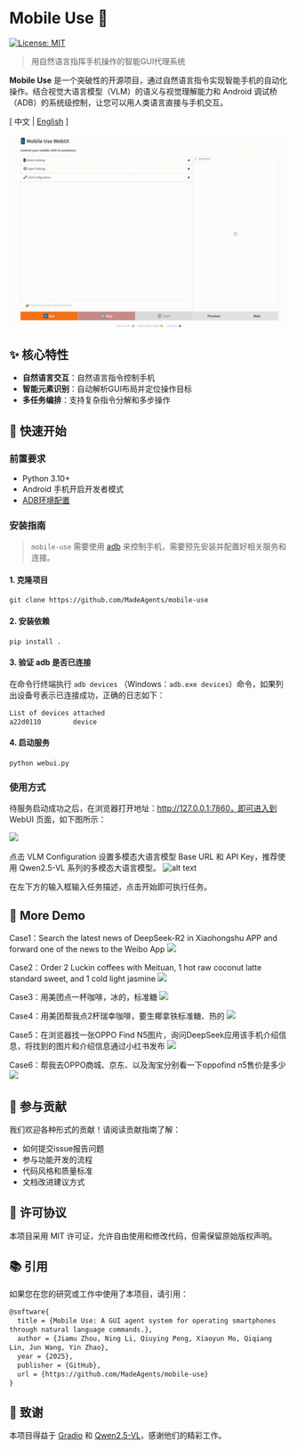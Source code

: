 # Mobile Use 🚀
[![License: MIT](https://img.shields.io/badge/License-MIT-yellow.svg)](https://opensource.org/licenses/MIT)


> 用自然语言指挥手机操作的智能GUI代理系统

**Mobile Use** 是一个突破性的开源项目，通过自然语言指令实现智能手机的自动化操作。结合视觉大语言模型（VLM）的语义与视觉理解能力和 Android 调试桥（ADB）的系统级控制，让您可以用人类语言直接与手机交互。

[ 中文 | [English](README.md) ]

![](assets/TurnOnBluetoothAndWIFI_zh_2x.gif)


## ✨ 核心特性
- **自然语言交互**：自然语言指令控制手机
- **智能元素识别**：自动解析GUI布局并定位操作目标
- **多任务编排**：支持复杂指令分解和多步操作


<!-- ## 🛠️ 技术架构 -->


## 🚀 快速开始
### 前置要求
- Python 3.10+
- Android 手机开启开发者模式
- [ADB环境配置](https://developer.android.com/tools/adb)


### 安装指南
> `mobile-use` 需要使用 [adb](https://developer.android.com/tools/adb) 来控制手机，需要预先安装并配置好相关服务和连接。

#### 1. 克隆项目
```
git clone https://github.com/MadeAgents/mobile-use
```

#### 2. 安装依赖
```
pip install .
```

#### 3. 验证 adb 是否已连接
在命令行终端执行 `adb devices` （Windows：`adb.exe devices`）命令，如果列出设备号表示已连接成功，正确的日志如下：
```
List of devices attached
a22d0110        device
```

#### 4. 启动服务
```
python webui.py
```

### 使用方式
待服务启动成功之后，在浏览器打开地址：http://127.0.0.1:7860，即可进入到 WebUI 页面，如下图所示：

![](../static/demo.png)

点击 VLM Configuration 设置多模态大语言模型 Base URL 和 API Key，推荐使用 Qwen2.5-VL 系列的多模态大语言模型。
![alt text](image-1.png)


在左下方的输入框输入任务描述，点击开始即可执行任务。


## 🎉 More Demo
Case1：Search the latest news of DeepSeek-R2 in Xiaohongshu APP and forward one of the news to the Weibo App
![](assets/search_forward_2x.gif)

Case2：Order 2 Luckin coffees with Meituan, 1 hot raw coconut latte standard sweet, and 1 cold light jasmine
![](assets/order_coffee_en_2x.gif)

Case3：用美团点一杯咖啡，冰的，标准糖
![](assets/demo01_2x.gif)

Case4：用美团帮我点2杯瑞幸咖啡，要生椰拿铁标准糖、热的
![](assets/order_coffee_zh_2x.gif)

Case5：在浏览器找一张OPPO Find N5图片，询问DeepSeek应用该手机介绍信息，将找到的图片和介绍信息通过小红书发布
![](assets/demo03_2x.gif)

Case6：帮我去OPPO商城、京东、以及淘宝分别看一下oppofind n5售价是多少
![](assets/oppofindn5_price_zh_2x.gif)


## 🌱 参与贡献
我们欢迎各种形式的贡献！请阅读贡献指南了解：
- 如何提交issue报告问题
- 参与功能开发的流程
- 代码风格和质量标准
- 文档改进建议方式


## 📜 许可协议
本项目采用 MIT 许可证，允许自由使用和修改代码，但需保留原始版权声明。


## 📚 引用
如果您在您的研究或工作中使用了本项目，请引用：
```
@software{
  title = {Mobile Use: A GUI agent system for operating smartphones through natural language commands.},
  author = {Jiamu Zhou, Ning Li, Qiuying Peng, Xiaoyun Mo, Qiqiang Lin, Jun Wang, Yin Zhao},
  year = {2025},
  publisher = {GitHub},
  url = {https://github.com/MadeAgents/mobile-use}
}
```

## 🤝 致谢
本项目得益于 [Gradio](https://www.gradio.app) 和 [Qwen2.5-VL](https://huggingface.co/collections/Qwen/qwen25-vl-6795ffac22b334a837c0f9a5)，感谢他们的精彩工作。
